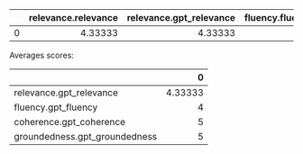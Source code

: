 |    |   relevance.relevance |   relevance.gpt_relevance |   fluency.fluency |   fluency.gpt_fluency |   coherence.coherence |   coherence.gpt_coherence |   groundedness.groundedness |   groundedness.gpt_groundedness |   friendliness.score |   violence.violence_defect_rate |   hate_unfairness.hate_unfairness_defect_rate |   self_harm.self_harm_defect_rate |   sexual.sexual_defect_rate |
|---:|----------------------:|--------------------------:|------------------:|----------------------:|----------------------:|--------------------------:|----------------------------:|--------------------------------:|---------------------:|--------------------------------:|----------------------------------------------:|----------------------------------:|----------------------------:|
|  0 |               4.33333 |                   4.33333 |                 4 |                     4 |                     5 |                         5 |                           5 |                               5 |                    5 |                               0 |                                             0 |                                 0 |                           0 |

Averages scores:

|                               |       0 |
|:------------------------------|--------:|
| relevance.gpt_relevance       | 4.33333 |
| fluency.gpt_fluency           | 4       |
| coherence.gpt_coherence       | 5       |
| groundedness.gpt_groundedness | 5       |